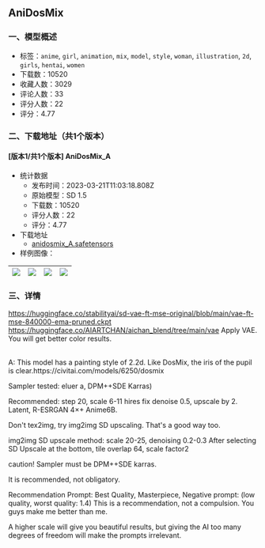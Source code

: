 ## AniDosMix
### 一、模型概述

- 标签：`anime`, `girl`, `animation`, `mix`, `model`, `style`, `woman`, `illustration`, `2d`, `girls`, `hentai`, `women`
- 下载数：10520
- 收藏人数：3029
- 评论人数：33
- 评分人数：22
- 评分：4.77

### 二、下载地址（共1个版本）

#### [版本1/共1个版本] AniDosMix_A

- 统计数据
  - 发布时间：2023-03-21T11:03:18.808Z
  - 原始模型：SD 1.5
  - 下载数：10520
  - 评分人数：22
  - 评分：4.77
- 下载地址
  - [anidosmix_A.safetensors](https://civitai.com/api/download/models/7559)
- 样例图像：

| <img src="https://image.civitai.com/xG1nkqKTMzGDvpLrqFT7WA/525d1f7c-64d8-4a43-9f4d-09fa20144400/width=450/129993.jpeg" /> | <img src="https://image.civitai.com/xG1nkqKTMzGDvpLrqFT7WA/1f4c8176-ca0b-4621-728b-87741acc7a00/width=450/129992.jpeg" /> | <img src="https://image.civitai.com/xG1nkqKTMzGDvpLrqFT7WA/b90196ca-2508-4d1c-21e5-9b14c3369f00/width=450/129991.jpeg" /> | <img src="https://image.civitai.com/xG1nkqKTMzGDvpLrqFT7WA/6f79ad45-b657-439f-9e60-e485e0d89200/width=450/129990.jpeg" /> |
| ---- | ---- | ---- | ---- |


### 三、详情
<p></p><p><a target="_blank" rel="ugc" href="https://huggingface.co/stabilityai/sd-vae-ft-mse-original/blob/main/vae-ft-mse-840000-ema-pruned.ckpt">https://huggingface.co/stabilityai/sd-vae-ft-mse-original/blob/main/vae-ft-mse-840000-ema-pruned.ckpt</a> <a target="_blank" rel="ugc" href="https://huggingface.co/AIARTCHAN/aichan_blend/tree/main/vae">https://huggingface.co/AIARTCHAN/aichan_blend/tree/main/vae</a> Apply VAE. You will get better color results.</p><p></p><p><br />A: This model has a painting style of 2.2d. Like DosMix, the iris of the pupil is clear.https://civitai.com/models/6250/dosmix</p><p></p><p>Sampler tested: eluer a, DPM++SDE Karras)</p><p>Recommended: step 20, scale 6-11 hires fix denoise 0.5, upscale by 2. Latent, R-ESRGAN 4×+ Anime6B.</p><p>Don't tex2img, try img2img SD upscaling. That's a good way too.</p><p>img2img SD upscale method: scale 20-25, denoising 0.2-0.3 After selecting SD Upscale at the bottom, tile overlap 64, scale factor2</p><p>caution! Sampler must be DPM++SDE karras.</p><p>It is recommended, not obligatory.</p><p>Recommendation Prompt: Best Quality, Masterpiece, Negative prompt: (low quality, worst quality: 1.4) This is a recommendation, not a compulsion. You guys make me better than me.</p><p>A higher scale will give you beautiful results, but giving the AI ​​too many degrees of freedom will make the prompts irrelevant.</p><p></p><p></p><p></p><p></p><p></p><p></p><pre><code></code></pre><p><br /></p><pre><code></code></pre><p><br /></p>